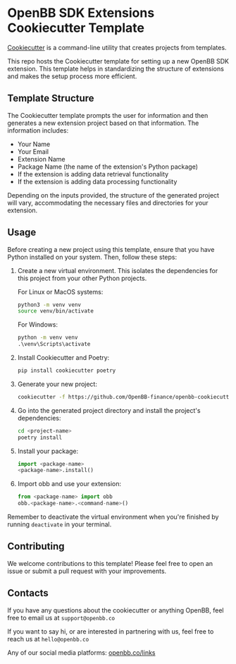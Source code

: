 # OpenBB SDK Extensions Cookiecutter Template

[Cookiecutter](https://cookiecutter.readthedocs.io/en/1.7.2/) is a command-line utility that creates projects from templates.

This repo hosts the Cookiecutter template for setting up a new OpenBB SDK extension. This template helps in standardizing the structure of extensions and makes the setup process more efficient.

## Template Structure

The Cookiecutter template prompts the user for information and then generates a new extension project based on that information. The information includes:

- Your Name
- Your Email
- Extension Name
- Package Name (the name of the extension's Python package)
- If the extension is adding data retrieval functionality
- If the extension is adding data processing functionality

Depending on the inputs provided, the structure of the generated project will vary, accommodating the necessary files and directories for your extension.

## Usage

Before creating a new project using this template, ensure that you have Python installed on your system. Then, follow these steps:

1. Create a new virtual environment. This isolates the dependencies for this project from your other Python projects.

   For Linux or MacOS systems:

   ```bash
   python3 -m venv venv
   source venv/bin/activate
   ```

   For Windows:

   ```cmd
   python -m venv venv
   .\venv\Scripts\activate
   ```

2. Install Cookiecutter and Poetry:

   ```bash
   pip install cookiecutter poetry
   ```

3. Generate your new project:

   ```bash
   cookiecutter -f https://github.com/OpenBB-finance/openbb-cookiecutter
   ```

4. Go into the generated project directory and install the project's dependencies:

   ```bash
   cd <project-name>
   poetry install
   ```

5. Install your package:

   ```python
   import <package-name>
   <package-name>.install()
   ```

6. Import obb and use your extension:

   ```python
   from <package-name> import obb
   obb.<package-name>.<command-name>()
   ```

Remember to deactivate the virtual environment when you're finished by running `deactivate` in your terminal.

## Contributing

We welcome contributions to this template! Please feel free to open an issue or submit a pull request with your improvements.

## Contacts

If you have any questions about the cookiecutter or anything OpenBB, feel free to email us at `support@openbb.co`

If you want to say hi, or are interested in partnering with us, feel free to reach us at `hello@openbb.co`

Any of our social media platforms: [openbb.co/links](https://openbb.co/links)

